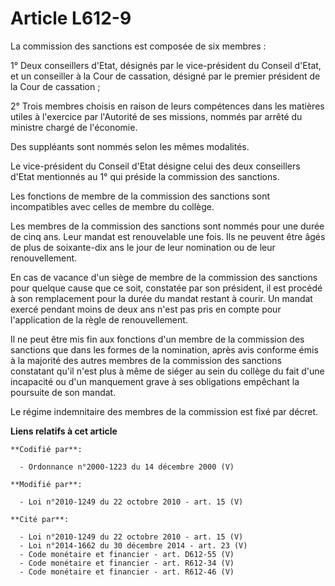 # Article L612-9

La commission des sanctions est composée de six membres : 

1° Deux conseillers d'Etat, désignés par le vice-président du Conseil d'Etat, et un conseiller à la Cour de cassation,
désigné par le premier président de la Cour de cassation ; 

2° Trois membres choisis en raison de leurs compétences dans les matières utiles à l'exercice par l'Autorité de ses missions,
nommés par arrêté du ministre chargé de l'économie. 

Des suppléants sont nommés selon les mêmes modalités. 

Le vice-président du Conseil d'Etat désigne celui des deux conseillers d'Etat mentionnés au 1° qui préside la commission des
sanctions. 

Les fonctions de membre de la commission des sanctions sont incompatibles avec celles de membre du collège. 

Les membres de la commission des sanctions sont nommés pour une durée de cinq ans. Leur mandat est renouvelable une fois. Ils
ne peuvent être âgés de plus de soixante-dix ans le jour de leur nomination ou de leur renouvellement. 

En cas de vacance d'un siège de membre de la commission des sanctions pour quelque cause que ce soit, constatée par son
président, il est procédé à son remplacement pour la durée du mandat restant à courir. Un mandat exercé pendant moins de deux
ans n'est pas pris en compte pour l'application de la règle de renouvellement. 

Il ne peut être mis fin aux fonctions d'un membre de la commission des sanctions que dans les formes de la nomination, après
avis conforme émis à la majorité des autres membres de la commission des sanctions constatant qu'il n'est plus à même de
siéger au sein du collège du fait d'une incapacité ou d'un manquement grave à ses obligations empêchant la poursuite de son
mandat. 

Le régime indemnitaire des membres de la commission est fixé par décret.

**Liens relatifs à cet article**

	**Codifié par**:

	  - Ordonnance n°2000-1223 du 14 décembre 2000 (V)

	**Modifié par**:

	  - Loi n°2010-1249 du 22 octobre 2010 - art. 15 (V)

	**Cité par**:

	  - Loi n°2010-1249 du 22 octobre 2010 - art. 15 (V)
	  - Loi n°2014-1662 du 30 décembre 2014 - art. 23 (V)
	  - Code monétaire et financier - art. D612-55 (V)
	  - Code monétaire et financier - art. R612-34 (V)
	  - Code monétaire et financier - art. R612-46 (V)

